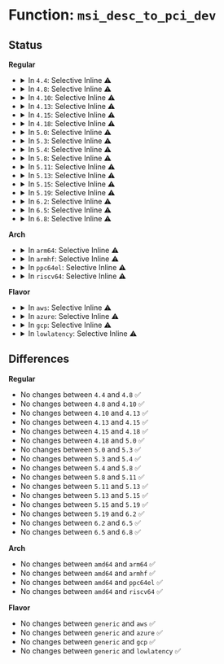 # Function: <code>msi_desc_to_pci_dev</code>

## Status
<b>Regular</b>
<ul>
<li>
<details>
<summary>In <code>4.4</code>: Selective Inline ⚠️</summary>

```c
struct pci_dev *msi_desc_to_pci_dev(struct msi_desc *desc);
```

**Collision:** Unique Global

**Inline:** Selective

**Transformation:** False

**Instances:**

```
In drivers/pci/msi.c (ffffffff814536e0)
Location: drivers/pci/msi.c:1127
Inline: True
Inline callers:
  - drivers/pci/msi.c:__pci_msi_desc_mask_irq
  - drivers/pci/msi.c:__pci_read_msi_msg
  - drivers/pci/msi.c:__pci_write_msi_msg
```
**Symbols:**

```
ffffffff814536e0-ffffffff814536f5: msi_desc_to_pci_dev (STB_GLOBAL)
```
</details>
</li>
<li>
<details>
<summary>In <code>4.8</code>: Selective Inline ⚠️</summary>

```c
struct pci_dev *msi_desc_to_pci_dev(struct msi_desc *desc);
```

**Collision:** Unique Global

**Inline:** Selective

**Transformation:** False

**Instances:**

```
In drivers/pci/msi.c (ffffffff814a179c)
Location: drivers/pci/msi.c:1260
Inline: True
Inline callers:
  - drivers/pci/msi.c:__pci_write_msi_msg
  - drivers/pci/msi.c:__pci_read_msi_msg
  - drivers/pci/msi.c:__pci_msi_desc_mask_irq
```
**Symbols:**

```
ffffffff8149ff80-ffffffff8149ff95: msi_desc_to_pci_dev (STB_GLOBAL)
```
</details>
</li>
<li>
<details>
<summary>In <code>4.10</code>: Selective Inline ⚠️</summary>

```c
struct pci_dev *msi_desc_to_pci_dev(struct msi_desc *desc);
```

**Collision:** Unique Global

**Inline:** Selective

**Transformation:** False

**Instances:**

```
In drivers/pci/msi.c (ffffffff814c33ec)
Location: drivers/pci/msi.c:1326
Inline: True
Inline callers:
  - drivers/pci/msi.c:__pci_write_msi_msg
  - drivers/pci/msi.c:__pci_read_msi_msg
  - drivers/pci/msi.c:__pci_msi_desc_mask_irq
```
**Symbols:**

```
ffffffff814c1b00-ffffffff814c1b15: msi_desc_to_pci_dev (STB_GLOBAL)
```
</details>
</li>
<li>
<details>
<summary>In <code>4.13</code>: Selective Inline ⚠️</summary>

```c
struct pci_dev *msi_desc_to_pci_dev(struct msi_desc *desc);
```

**Collision:** Unique Global

**Inline:** Selective

**Transformation:** False

**Instances:**

```
In drivers/pci/msi.c (ffffffff814cdaab)
Location: drivers/pci/msi.c:1286
Inline: True
Inline callers:
  - drivers/pci/msi.c:__pci_write_msi_msg
  - drivers/pci/msi.c:__pci_read_msi_msg
  - drivers/pci/msi.c:__pci_msi_desc_mask_irq
```
**Symbols:**

```
ffffffff814cc0e0-ffffffff814cc0f5: msi_desc_to_pci_dev (STB_GLOBAL)
```
</details>
</li>
<li>
<details>
<summary>In <code>4.15</code>: Selective Inline ⚠️</summary>

```c
struct pci_dev *msi_desc_to_pci_dev(struct msi_desc *desc);
```

**Collision:** Unique Global

**Inline:** Selective

**Transformation:** False

**Instances:**

```
In drivers/pci/msi.c (ffffffff8150dfeb)
Location: drivers/pci/msi.c:1286
Inline: True
Inline callers:
  - drivers/pci/msi.c:__pci_write_msi_msg
  - drivers/pci/msi.c:__pci_read_msi_msg
  - drivers/pci/msi.c:__pci_msi_desc_mask_irq
```
**Symbols:**

```
ffffffff8150c600-ffffffff8150c615: msi_desc_to_pci_dev (STB_GLOBAL)
```
</details>
</li>
<li>
<details>
<summary>In <code>4.18</code>: Selective Inline ⚠️</summary>

```c
struct pci_dev *msi_desc_to_pci_dev(struct msi_desc *desc);
```

**Collision:** Unique Global

**Inline:** Selective

**Transformation:** False

**Instances:**

```
In drivers/pci/msi.c (ffffffff81541535)
Location: drivers/pci/msi.c:1285
Inline: True
Inline callers:
  - drivers/pci/msi.c:msi_desc_to_pci_sysdata
  - drivers/pci/msi.c:__pci_write_msi_msg
  - drivers/pci/msi.c:__pci_read_msi_msg
  - drivers/pci/msi.c:__pci_msi_desc_mask_irq
```
**Symbols:**

```
ffffffff81541510-ffffffff81541525: msi_desc_to_pci_dev (STB_GLOBAL)
```
</details>
</li>
<li>
<details>
<summary>In <code>5.0</code>: Selective Inline ⚠️</summary>

```c
struct pci_dev *msi_desc_to_pci_dev(struct msi_desc *desc);
```

**Collision:** Unique Global

**Inline:** Selective

**Transformation:** False

**Instances:**

```
In drivers/pci/msi.c (ffffffff81558895)
Location: drivers/pci/msi.c:1305
Inline: True
Inline callers:
  - drivers/pci/msi.c:msi_desc_to_pci_sysdata
  - drivers/pci/msi.c:__pci_write_msi_msg
  - drivers/pci/msi.c:__pci_read_msi_msg
  - drivers/pci/msi.c:__pci_msi_desc_mask_irq
```
**Symbols:**

```
ffffffff81558870-ffffffff81558885: msi_desc_to_pci_dev (STB_GLOBAL)
```
</details>
</li>
<li>
<details>
<summary>In <code>5.3</code>: Selective Inline ⚠️</summary>

```c
struct pci_dev *msi_desc_to_pci_dev(struct msi_desc *desc);
```

**Collision:** Unique Global

**Inline:** Selective

**Transformation:** False

**Instances:**

```
In drivers/pci/msi.c (ffffffff815888a5)
Location: drivers/pci/msi.c:1334
Inline: True
Inline callers:
  - drivers/pci/msi.c:msi_desc_to_pci_sysdata
  - drivers/pci/msi.c:__pci_write_msi_msg
  - drivers/pci/msi.c:__pci_read_msi_msg
  - drivers/pci/msi.c:__pci_msi_desc_mask_irq
```
**Symbols:**

```
ffffffff81588880-ffffffff81588895: msi_desc_to_pci_dev (STB_GLOBAL)
```
</details>
</li>
<li>
<details>
<summary>In <code>5.4</code>: Selective Inline ⚠️</summary>

```c
struct pci_dev *msi_desc_to_pci_dev(struct msi_desc *desc);
```

**Collision:** Unique Global

**Inline:** Selective

**Transformation:** False

**Instances:**

```
In drivers/pci/msi.c (ffffffff815aa245)
Location: drivers/pci/msi.c:1335
Inline: True
Inline callers:
  - drivers/pci/msi.c:msi_desc_to_pci_sysdata
  - drivers/pci/msi.c:__pci_write_msi_msg
  - drivers/pci/msi.c:__pci_read_msi_msg
  - drivers/pci/msi.c:__pci_msi_desc_mask_irq
```
**Symbols:**

```
ffffffff815aa220-ffffffff815aa235: msi_desc_to_pci_dev (STB_GLOBAL)
```
</details>
</li>
<li>
<details>
<summary>In <code>5.8</code>: Selective Inline ⚠️</summary>

```c
struct pci_dev *msi_desc_to_pci_dev(struct msi_desc *desc);
```

**Collision:** Unique Global

**Inline:** Selective

**Transformation:** False

**Instances:**

```
In drivers/pci/msi.c (ffffffff816530c5)
Location: drivers/pci/msi.c:1319
Inline: True
Inline callers:
  - drivers/pci/msi.c:msi_desc_to_pci_sysdata
  - drivers/pci/msi.c:msi_capability_init
  - drivers/pci/msi.c:msi_capability_init
  - drivers/pci/msi.c:msi_capability_init
  - drivers/pci/msi.c:pci_restore_msi_state
  - drivers/pci/msi.c:__pci_write_msi_msg
  - drivers/pci/msi.c:__pci_read_msi_msg
  - drivers/pci/msi.c:pci_msi_unmask_irq
  - drivers/pci/msi.c:pci_msi_mask_irq
```
**Symbols:**

```
ffffffff816530a0-ffffffff816530b5: msi_desc_to_pci_dev (STB_GLOBAL)
```
</details>
</li>
<li>
<details>
<summary>In <code>5.11</code>: Selective Inline ⚠️</summary>

```c
struct pci_dev *msi_desc_to_pci_dev(struct msi_desc *desc);
```

**Collision:** Unique Global

**Inline:** Selective

**Transformation:** False

**Instances:**

```
In drivers/pci/msi.c (ffffffff8165d48d)
Location: drivers/pci/msi.c:1339
Inline: True
Inline callers:
  - drivers/pci/msi.c:pci_msi_domain_set_desc
  - drivers/pci/msi.c:msi_desc_to_pci_sysdata
  - drivers/pci/msi.c:msi_capability_init
  - drivers/pci/msi.c:msi_capability_init
  - drivers/pci/msi.c:msi_capability_init
  - drivers/pci/msi.c:pci_restore_msi_state
  - drivers/pci/msi.c:__pci_write_msi_msg
  - drivers/pci/msi.c:__pci_read_msi_msg
  - drivers/pci/msi.c:pci_msi_unmask_irq
  - drivers/pci/msi.c:pci_msi_mask_irq
Direct callers:
  - drivers/iommu/amd/iommu.c:irq_remapping_alloc
```
**Symbols:**

```
ffffffff8165cdd0-ffffffff8165cde5: msi_desc_to_pci_dev (STB_GLOBAL)
```
</details>
</li>
<li>
<details>
<summary>In <code>5.13</code>: Selective Inline ⚠️</summary>

```c
struct pci_dev *msi_desc_to_pci_dev(struct msi_desc *desc);
```

**Collision:** Unique Global

**Inline:** Selective

**Transformation:** False

**Instances:**

```
In drivers/pci/msi.c (ffffffff8163f8e1)
Location: drivers/pci/msi.c:1345
Inline: True
Inline callers:
  - drivers/pci/msi.c:pci_msi_domain_set_desc
  - drivers/pci/msi.c:msi_desc_to_pci_sysdata
  - drivers/pci/msi.c:__pci_write_msi_msg
  - drivers/pci/msi.c:__pci_read_msi_msg
  - drivers/pci/msi.c:__pci_msi_desc_mask_irq
Direct callers:
  - arch/x86/hyperv/irqdomain.c:hv_irq_compose_msi_msg
  - drivers/iommu/amd/iommu.c:irq_remapping_alloc
```
**Symbols:**

```
ffffffff8163f370-ffffffff8163f385: msi_desc_to_pci_dev (STB_GLOBAL)
```
</details>
</li>
<li>
<details>
<summary>In <code>5.15</code>: Selective Inline ⚠️</summary>

```c
struct pci_dev *msi_desc_to_pci_dev(struct msi_desc *desc);
```

**Collision:** Unique Global

**Inline:** Selective

**Transformation:** False

**Instances:**

```
In drivers/pci/msi.c (ffffffff816b0951)
Location: drivers/pci/msi.c:1263
Inline: True
Inline callers:
  - drivers/pci/msi.c:pci_msi_domain_set_desc
  - drivers/pci/msi.c:msi_desc_to_pci_sysdata
  - drivers/pci/msi.c:__pci_write_msi_msg
  - drivers/pci/msi.c:__pci_read_msi_msg
  - drivers/pci/msi.c:pci_msi_update_mask
Direct callers:
  - arch/x86/hyperv/irqdomain.c:hv_irq_compose_msi_msg
  - drivers/iommu/amd/iommu.c:irq_remapping_alloc
```
**Symbols:**

```
ffffffff816b0110-ffffffff816b0125: msi_desc_to_pci_dev (STB_GLOBAL)
```
</details>
</li>
<li>
<details>
<summary>In <code>5.19</code>: Selective Inline ⚠️</summary>

```c
struct pci_dev *msi_desc_to_pci_dev(struct msi_desc *desc);
```

**Collision:** Unique Global

**Inline:** Selective

**Transformation:** False

**Instances:**

```
In drivers/pci/msi/msi.c (ffffffff817d3842)
Location: drivers/pci/msi/msi.c:1120
Inline: True
Inline callers:
  - drivers/pci/msi/msi.c:__pci_write_msi_msg
  - drivers/pci/msi/msi.c:__pci_read_msi_msg
  - drivers/pci/msi/msi.c:pci_msi_update_mask
Direct callers:
  - arch/x86/hyperv/irqdomain.c:hv_irq_compose_msi_msg
  - drivers/pci/msi/irqdomain.c:pci_msi_domain_set_desc
  - drivers/iommu/amd/iommu.c:irq_remapping_alloc
  - drivers/iommu/intel/irq_remapping.c:intel_irq_remapping_alloc
```
**Symbols:**

```
ffffffff817d37a0-ffffffff817d37bb: msi_desc_to_pci_dev (STB_GLOBAL)
```
</details>
</li>
<li>
<details>
<summary>In <code>6.2</code>: Selective Inline ⚠️</summary>

```c
struct pci_dev *msi_desc_to_pci_dev(struct msi_desc *desc);
```

**Collision:** Unique Global

**Inline:** Selective

**Transformation:** False

**Instances:**

```
In drivers/pci/msi/msi.c (ffffffff818f582c)
Location: drivers/pci/msi/msi.c:905
Inline: True
Inline callers:
  - drivers/pci/msi/msi.c:__pci_restore_msi_state
  - drivers/pci/msi/msi.c:msi_capability_init
  - drivers/pci/msi/msi.c:__pci_write_msi_msg
  - drivers/pci/msi/msi.c:__pci_read_msi_msg
  - drivers/pci/msi/msi.c:pci_msi_mask_irq
Direct callers:
  - arch/x86/hyperv/irqdomain.c:hv_irq_compose_msi_msg
  - drivers/pci/msi/irqdomain.c:pci_msi_domain_set_desc
  - drivers/iommu/amd/iommu.c:irq_remapping_alloc
  - drivers/iommu/intel/irq_remapping.c:intel_irq_remapping_alloc
```
**Symbols:**

```
ffffffff818f48c0-ffffffff818f48db: msi_desc_to_pci_dev (STB_GLOBAL)
```
</details>
</li>
<li>
<details>
<summary>In <code>6.5</code>: Selective Inline ⚠️</summary>

```c
struct pci_dev *msi_desc_to_pci_dev(struct msi_desc *desc);
```

**Collision:** Unique Global

**Inline:** Selective

**Transformation:** False

**Instances:**

```
In drivers/pci/msi/msi.c (ffffffff81938c5c)
Location: drivers/pci/msi/msi.c:900
Inline: True
Inline callers:
  - drivers/pci/msi/msi.c:__pci_restore_msi_state
  - drivers/pci/msi/msi.c:msi_capability_init
  - drivers/pci/msi/msi.c:__pci_write_msi_msg
  - drivers/pci/msi/msi.c:__pci_read_msi_msg
  - drivers/pci/msi/msi.c:pci_msi_mask_irq
Direct callers:
  - arch/x86/hyperv/irqdomain.c:hv_irq_compose_msi_msg
  - drivers/pci/msi/irqdomain.c:pci_msi_domain_set_desc
  - drivers/iommu/amd/iommu.c:irq_remapping_alloc
  - drivers/iommu/intel/irq_remapping.c:intel_irq_remapping_alloc
```
**Symbols:**

```
ffffffff81937cf0-ffffffff81937d0b: msi_desc_to_pci_dev (STB_GLOBAL)
```
</details>
</li>
<li>
<details>
<summary>In <code>6.8</code>: Selective Inline ⚠️</summary>

```c
struct pci_dev *msi_desc_to_pci_dev(struct msi_desc *desc);
```

**Collision:** Unique Global

**Inline:** Selective

**Transformation:** False

**Instances:**

```
In drivers/pci/msi/msi.c (ffffffff81981abc)
Location: drivers/pci/msi/msi.c:902
Inline: True
Inline callers:
  - drivers/pci/msi/msi.c:__pci_restore_msi_state
  - drivers/pci/msi/msi.c:msi_capability_init
  - drivers/pci/msi/msi.c:__pci_write_msi_msg
  - drivers/pci/msi/msi.c:__pci_read_msi_msg
  - drivers/pci/msi/msi.c:pci_msi_mask_irq
Direct callers:
  - arch/x86/hyperv/irqdomain.c:hv_irq_compose_msi_msg
  - drivers/pci/msi/irqdomain.c:pci_msi_domain_set_desc
  - drivers/iommu/amd/iommu.c:irq_remapping_alloc
  - drivers/iommu/intel/irq_remapping.c:intel_irq_remapping_alloc
```
**Symbols:**

```
ffffffff81980b50-ffffffff81980b6b: msi_desc_to_pci_dev (STB_GLOBAL)
```
</details>
</li>
</ul>
<b>Arch</b>
<ul>
<li>
<details>
<summary>In <code>arm64</code>: Selective Inline ⚠️</summary>

```c
struct pci_dev *msi_desc_to_pci_dev(struct msi_desc *desc);
```

**Collision:** Unique Global

**Inline:** Selective

**Transformation:** False

**Instances:**

```
In drivers/pci/msi.c (ffff800010713690)
Location: drivers/pci/msi.c:1335
Inline: True
Inline callers:
  - drivers/pci/msi.c:pci_msi_domain_set_desc
  - drivers/pci/msi.c:msi_desc_to_pci_sysdata
  - drivers/pci/msi.c:__pci_write_msi_msg
  - drivers/pci/msi.c:__pci_read_msi_msg
  - drivers/pci/msi.c:__pci_msi_desc_mask_irq
```
**Symbols:**

```
ffff8000107135c0-ffff8000107135ec: msi_desc_to_pci_dev (STB_GLOBAL)
```
</details>
</li>
<li>
<details>
<summary>In <code>armhf</code>: Selective Inline ⚠️</summary>

```c
struct pci_dev *msi_desc_to_pci_dev(struct msi_desc *desc);
```

**Collision:** Unique Global

**Inline:** Selective

**Transformation:** False

**Instances:**

```
In drivers/pci/msi.c (c089e274)
Location: drivers/pci/msi.c:1335
Inline: True
Inline callers:
  - drivers/pci/msi.c:pci_msi_domain_set_desc
  - drivers/pci/msi.c:msi_desc_to_pci_sysdata
  - drivers/pci/msi.c:__pci_write_msi_msg
  - drivers/pci/msi.c:__pci_read_msi_msg
  - drivers/pci/msi.c:__pci_msi_desc_mask_irq
```
**Symbols:**

```
c089e1cc-c089e1ec: msi_desc_to_pci_dev (STB_GLOBAL)
```
</details>
</li>
<li>
<details>
<summary>In <code>ppc64el</code>: Selective Inline ⚠️</summary>

```c
struct pci_dev *msi_desc_to_pci_dev(struct msi_desc *desc);
```

**Collision:** Unique Global

**Inline:** Selective

**Transformation:** False

**Instances:**

```
In drivers/pci/msi.c (c000000000883008)
Location: drivers/pci/msi.c:1335
Inline: True
Inline callers:
  - drivers/pci/msi.c:msi_desc_to_pci_sysdata
  - drivers/pci/msi.c:__pci_write_msi_msg
  - drivers/pci/msi.c:__pci_read_msi_msg
  - drivers/pci/msi.c:__pci_msi_desc_mask_irq
```
**Symbols:**

```
c000000000882fe0-c000000000882ff4: msi_desc_to_pci_dev (STB_GLOBAL)
```
</details>
</li>
<li>
<details>
<summary>In <code>riscv64</code>: Selective Inline ⚠️</summary>

```c
struct pci_dev *msi_desc_to_pci_dev(struct msi_desc *desc);
```

**Collision:** Unique Global

**Inline:** Selective

**Transformation:** False

**Instances:**

```
In drivers/pci/msi.c (ffffffe0004dd466)
Location: drivers/pci/msi.c:1335
Inline: True
Inline callers:
  - drivers/pci/msi.c:pci_msi_domain_set_desc
  - drivers/pci/msi.c:msi_desc_to_pci_sysdata
  - drivers/pci/msi.c:__pci_write_msi_msg
  - drivers/pci/msi.c:__pci_read_msi_msg
  - drivers/pci/msi.c:__pci_msi_desc_mask_irq
```
**Symbols:**

```
ffffffe0004dd3aa-ffffffe0004dd3d0: msi_desc_to_pci_dev (STB_GLOBAL)
```
</details>
</li>
</ul>
<b>Flavor</b>
<ul>
<li>
<details>
<summary>In <code>aws</code>: Selective Inline ⚠️</summary>

```c
struct pci_dev *msi_desc_to_pci_dev(struct msi_desc *desc);
```

**Collision:** Unique Global

**Inline:** Selective

**Transformation:** False

**Instances:**

```
In drivers/pci/msi.c (ffffffff8159da15)
Location: drivers/pci/msi.c:1335
Inline: True
Inline callers:
  - drivers/pci/msi.c:msi_desc_to_pci_sysdata
  - drivers/pci/msi.c:__pci_write_msi_msg
  - drivers/pci/msi.c:__pci_read_msi_msg
  - drivers/pci/msi.c:__pci_msi_desc_mask_irq
```
**Symbols:**

```
ffffffff8159d9f0-ffffffff8159da05: msi_desc_to_pci_dev (STB_GLOBAL)
```
</details>
</li>
<li>
<details>
<summary>In <code>azure</code>: Selective Inline ⚠️</summary>

```c
struct pci_dev *msi_desc_to_pci_dev(struct msi_desc *desc);
```

**Collision:** Unique Global

**Inline:** Selective

**Transformation:** False

**Instances:**

```
In drivers/pci/msi.c (ffffffff8158cba5)
Location: drivers/pci/msi.c:1335
Inline: True
Inline callers:
  - drivers/pci/msi.c:msi_desc_to_pci_sysdata
  - drivers/pci/msi.c:__pci_write_msi_msg
  - drivers/pci/msi.c:__pci_read_msi_msg
  - drivers/pci/msi.c:__pci_msi_desc_mask_irq
```
**Symbols:**

```
ffffffff8158cb80-ffffffff8158cb95: msi_desc_to_pci_dev (STB_GLOBAL)
```
</details>
</li>
<li>
<details>
<summary>In <code>gcp</code>: Selective Inline ⚠️</summary>

```c
struct pci_dev *msi_desc_to_pci_dev(struct msi_desc *desc);
```

**Collision:** Unique Global

**Inline:** Selective

**Transformation:** False

**Instances:**

```
In drivers/pci/msi.c (ffffffff8159df95)
Location: drivers/pci/msi.c:1335
Inline: True
Inline callers:
  - drivers/pci/msi.c:msi_desc_to_pci_sysdata
  - drivers/pci/msi.c:__pci_write_msi_msg
  - drivers/pci/msi.c:__pci_read_msi_msg
  - drivers/pci/msi.c:__pci_msi_desc_mask_irq
```
**Symbols:**

```
ffffffff8159df70-ffffffff8159df85: msi_desc_to_pci_dev (STB_GLOBAL)
```
</details>
</li>
<li>
<details>
<summary>In <code>lowlatency</code>: Selective Inline ⚠️</summary>

```c
struct pci_dev *msi_desc_to_pci_dev(struct msi_desc *desc);
```

**Collision:** Unique Global

**Inline:** Selective

**Transformation:** False

**Instances:**

```
In drivers/pci/msi.c (ffffffff815b83c5)
Location: drivers/pci/msi.c:1335
Inline: True
Inline callers:
  - drivers/pci/msi.c:msi_desc_to_pci_sysdata
  - drivers/pci/msi.c:__pci_write_msi_msg
  - drivers/pci/msi.c:__pci_read_msi_msg
  - drivers/pci/msi.c:__pci_msi_desc_mask_irq
```
**Symbols:**

```
ffffffff815b83a0-ffffffff815b83b5: msi_desc_to_pci_dev (STB_GLOBAL)
```
</details>
</li>
</ul>

## Differences
<b>Regular</b>
<ul>
<li>
No changes between <code>4.4</code> and <code>4.8</code> ✅
</li>
<li>
No changes between <code>4.8</code> and <code>4.10</code> ✅
</li>
<li>
No changes between <code>4.10</code> and <code>4.13</code> ✅
</li>
<li>
No changes between <code>4.13</code> and <code>4.15</code> ✅
</li>
<li>
No changes between <code>4.15</code> and <code>4.18</code> ✅
</li>
<li>
No changes between <code>4.18</code> and <code>5.0</code> ✅
</li>
<li>
No changes between <code>5.0</code> and <code>5.3</code> ✅
</li>
<li>
No changes between <code>5.3</code> and <code>5.4</code> ✅
</li>
<li>
No changes between <code>5.4</code> and <code>5.8</code> ✅
</li>
<li>
No changes between <code>5.8</code> and <code>5.11</code> ✅
</li>
<li>
No changes between <code>5.11</code> and <code>5.13</code> ✅
</li>
<li>
No changes between <code>5.13</code> and <code>5.15</code> ✅
</li>
<li>
No changes between <code>5.15</code> and <code>5.19</code> ✅
</li>
<li>
No changes between <code>5.19</code> and <code>6.2</code> ✅
</li>
<li>
No changes between <code>6.2</code> and <code>6.5</code> ✅
</li>
<li>
No changes between <code>6.5</code> and <code>6.8</code> ✅
</li>
</ul>
<b>Arch</b>
<ul>
<li>
No changes between <code>amd64</code> and <code>arm64</code> ✅
</li>
<li>
No changes between <code>amd64</code> and <code>armhf</code> ✅
</li>
<li>
No changes between <code>amd64</code> and <code>ppc64el</code> ✅
</li>
<li>
No changes between <code>amd64</code> and <code>riscv64</code> ✅
</li>
</ul>
<b>Flavor</b>
<ul>
<li>
No changes between <code>generic</code> and <code>aws</code> ✅
</li>
<li>
No changes between <code>generic</code> and <code>azure</code> ✅
</li>
<li>
No changes between <code>generic</code> and <code>gcp</code> ✅
</li>
<li>
No changes between <code>generic</code> and <code>lowlatency</code> ✅
</li>
</ul>
